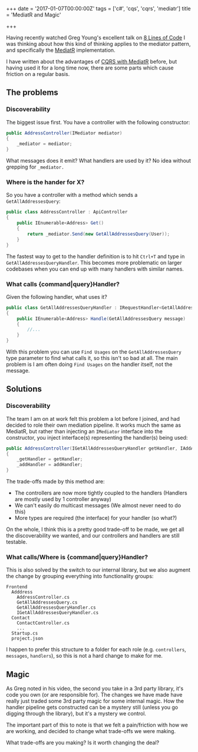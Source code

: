 +++
date = '2017-01-07T00:00:00Z'
tags = ['c#', 'cqs', 'cqrs', 'mediatr']
title = 'MediatR and Magic'

+++

Having recently watched Greg Young's excellent talk on [8 Lines of Code][8-lines] I was thinking about how this kind of thinking applies to the mediator pattern, and specifically the [MediatR][mediatr] implementation.

I have written about the advantages of [CQRS with MediatR][self-mediatr] before, but having used it for a long time now, there are some parts which cause friction on a regular basis.


## The problems

### Discoverability

The biggest issue first.  You have a controller with the following constructor:

```csharp
public AddressController(IMediator mediator)
{
    _mediator = mediator;
}
```

What messages does it emit? What handlers are used by it?  No idea without grepping for `_mediator.`

### Where is the hander for X?

So you have a controller with a method which sends a `GetAllAddressesQuery`:

```csharp
public class AddressController : ApiController
{
    public IEnumerable<Address> Get()
    {
        return _mediator.Send(new GetAllAddressesQuery(User));
    }
}
```

The fastest way to get to the handler definition is to hit `Ctrl+T` and type in `GetAllAddressesQueryHandler`.  This becomes more problematic on larger codebases when you can end up with many handlers with similar names.

### What calls {command|query}Handler?

Given the following handler, what uses it?

```csharp
public class GetAllAddressesQueryHandler : IRequestHandler<GetAllAddressesQuery, IEnumerable<Address>>
{
    public IEnumerable<Address> Handle(GetAllAddressesQuery message)
    {
        //...
    }
}
```

With this problem you can use `Find Usages` on the `GetAllAddressesQuery` type parameter to find what calls it, so this isn't so bad at all.  The main problem is I am often doing `Find Usages` on the handler itself, not the message.

## Solutions

### Discoverability

The team I am on at work felt this problem a lot before I joined, and had decided to role their own mediation pipeline.  It works much the same as MediatR, but rather than injecting an `IMediator` interface into the constructor, you inject interface(s) representing the handler(s) being used:

```csharp
public AddressController(IGetAllAddressesQueryHandler getHandler, IAddAddressHandler addHandler)
{
    _getHandler = getHandler;
    _addHandler = addHandler;
}
```

The trade-offs made by this method are:

* The controllers are now more tightly coupled to the handlers (Handlers are mostly used by 1 controller anyway)
* We can't easily do multicast messages (We almost never need to do this)
* More types are required (the interface) for your handler (so what?)

On the whole, I think this is a pretty good trade-off to be made, we get all the discoverability we wanted, and our controllers and handlers are still testable.


### What calls/Where is {command|query}Handler?

This is also solved by the switch to our internal library, but we also augment the change by grouping everything into functionality groups:

```
Frontend
  Adddress
    AddressController.cs
    GetAllAddressesQuery.cs
    GetAllAddressesQueryHandler.cs
    IGetAllAddressesQueryHandler.cs
  Contact
    ContactController.cs
    ...
  Startup.cs
  project.json
```

I happen to prefer this structure to a folder for each role (e.g. `controllers`, `messages`, `handlers`), so this is not a hard change to make for me.


## Magic

As Greg noted in his video, the second you take in a 3rd party library, it's code you own (or are responsible for).  The changes we have made have really just traded some 3rd party magic for some internal magic.  How the handler pipeline gets constructed can be a mystery still (unless you go digging through the library), but it's a mystery we control.

The important part of this to note is that we felt a pain/friction with how we are working, and decided to change what trade-offs we were making.

What trade-offs are you making?  Is it worth changing the deal?


[8-lines]: https://www.infoq.com/presentations/8-lines-code-refactoring
[mediatr]: https://github.com/jbogard/MediatR
[self-mediatr]: /2016/03/19/cqs-with-mediatr/
